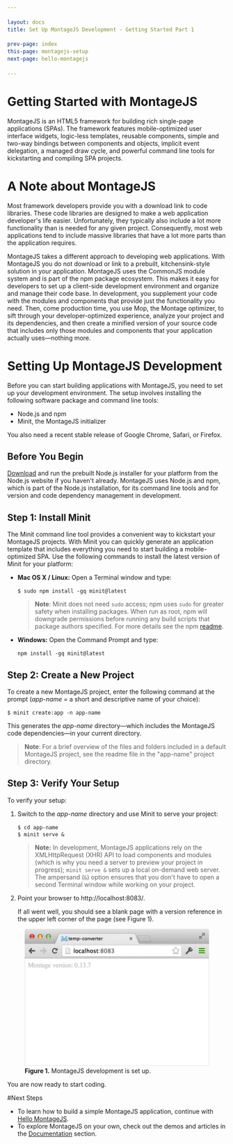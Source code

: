 ```yaml
---

layout: docs
title: Set Up MontageJS Development - Getting Started Part 1

prev-page: index
this-page: montagejs-setup
next-page: hello-montagejs

---
```


# Getting Started with MontageJS

MontageJS is an HTML5 framework for building rich single-page applications (SPAs). The framework features mobile-optimized user interface widgets, logic-less templates, reusable components, simple and two-way bindings between components and objects, implicit event delegation, a managed draw cycle, and powerful command line tools for kickstarting and compiling SPA projects.

# A Note about MontageJS
Most framework developers provide you with a download link to code libraries. These code libraries are designed to make a web application developer's life easier. Unfortunately, they typically also include a lot more functionality than is needed for any given project. Consequently, most web applications tend to include massive libraries that have a lot more parts than the application requires.

MontageJS takes a different approach to developing web applications. With MontageJS you do not download or link to a prebuilt, kitchensink-style solution in your application. MontageJS uses the CommonJS module system and is part of the npm package ecosystem. This makes it easy for developers to set up a client-side development environment and organize and manage their code base. In development, you supplement your code with the modules and components that provide just the functionality you need. Then, come production time, you use Mop, the Montage optimizer, to sift through your developer-optimized experience, analyze your project and its dependencies, and then create a minified version of your source code that includes only those modules and components that your application actually uses—nothing more.

# Setting Up MontageJS Development

Before you can start building applications with MontageJS, you need to set up your development environment. The setup involves installing the following software package and command line tools:

* Node.js and npm
* Minit, the MontageJS initializer

You also need a recent stable release of Google Chrome, Safari, or Firefox.

## Before You Begin

<a href="http://nodejs.org/download/" target="_blank">Download</a> and run the prebuilt Node.js installer for your platform from the Node.js website if you haven't already. MontageJS uses Node.js and npm, which is part of the Node.js installation, for its command line tools and for version and code dependency management in development.

## Step 1: Install Minit

The Minit command line tool provides a convenient way to kickstart your MontageJS projects. With Minit you can quickly generate an application template that includes everything you need to start building a mobile-optimized SPA. Use the following commands to install the latest version of Minit for your platform:

* **Mac OS X / Linux:** Open a Terminal window and type:

    ```
    $ sudo npm install -gq minit@latest
    ```

    > **Note**: Minit does not need `sudo` access; npm uses `sudo` for greater safety when installing packages. When run as root, npm will downgrade permissions before running any build scripts that package authors specified. For more details see the npm <a href="https://npmjs.org/doc/README.html" target="_blank">readme</a>.

* **Windows:** Open the Command Prompt and type:

    ```
    npm install -gq minit@latest
    ```

## Step 2: Create a New Project

To create a new MontageJS project, enter the following command at the prompt (<em>app-name</em> = a short and descriptive name of your choice):

```
$ minit create:app -n app-name
```

This generates the _app-name_ directory—which includes the MontageJS code dependencies—in your current directory.

>**Note**: For a brief overview of the files and folders included in a default MontageJS project, see the readme file in the "app-name" project directory.


## Step 3: Verify Your Setup

To verify your setup:

1. Switch to the _app-name_ directory and use Minit to serve your project:

    ```
    $ cd app-name
    $ minit serve &
    ```

    >**Note:** In development, MontageJS applications rely on the XMLHttpRequest (XHR) API to load components and modules (which is why you need a server to preview your project in progress); `minit serve &` sets up a local on-demand web server. The ampersand (`&`) option ensures that you don't have to open a second Terminal window while working on your project.

2. Point your browser to http://localhost:8083/.

    If all went well, you should see a blank page with a version reference in the upper left corner of the page (see Figure 1).
    
<figure>
	<img src="/images/docs/montagejs-setup/fig01.jpg" alt="MontageJS development is set up." style="width: 451px;">
	<figcaption><strong>Figure 1.</strong> MontageJS development is set up.</figcaption>
</figure>
    
You are now ready to start coding.

#Next Steps

* To learn how to build a simple MontageJS application, continue with [Hello MontageJS](http://montagejs.org/docs/hello-montagejs.html).
* To explore MontageJS on your own, check out the demos and articles in the [Documentation](http://montagejs.org/docs/) section.

